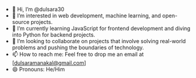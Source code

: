 - 👋 Hi, I’m @dulsara30
- 👀 I’m interested in web development, machine learning, and open-source projects.
- 🌱 I’m currently learning JavaScript for frontend development and diving into Python for backend projects.
- 💞️ I’m looking to collaborate on projects that involve solving real-world problems and pushing the boundaries of technology.
- 📫 How to reach me: Feel free to drop me an email at [dulsaramanakal@gmail.com]
- 😄 Pronouns: He/Him 

<!---
dulsara30/dulsara30 is a ✨ special ✨ repository because its `README.md` (this file) appears on your GitHub profile.
You can click the Preview link to take a look at your changes.
--->
